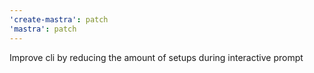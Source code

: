 ```yaml
---
'create-mastra': patch
'mastra': patch
---
```


Improve cli by reducing the amount of setups during interactive prompt
